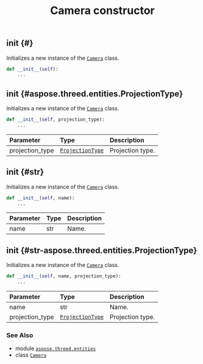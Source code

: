 ﻿---
title: Camera constructor
second_title: Aspose.3D for Python via .NET API References
description: 
type: docs
weight: 10
url: /aspose.threed.entities/camera/__init__/
is_root: false
---

## __init__ {#}

Initializes a new instance of the [`Camera`](/3d/python-net/aspose.threed.entities/camera) class.



```python
def __init__(self):
    ...
```




## __init__ {#aspose.threed.entities.ProjectionType}

Initializes a new instance of the [`Camera`](/3d/python-net/aspose.threed.entities/camera) class.



```python
def __init__(self, projection_type):
    ...
```


| Parameter | Type | Description |
| :- | :- | :- |
| projection_type | [`ProjectionType`](/3d/python-net/aspose.threed.entities/projectiontype) | Projection type. |


## __init__ {#str}

Initializes a new instance of the [`Camera`](/3d/python-net/aspose.threed.entities/camera) class.



```python
def __init__(self, name):
    ...
```


| Parameter | Type | Description |
| :- | :- | :- |
| name | str | Name. |


## __init__ {#str-aspose.threed.entities.ProjectionType}

Initializes a new instance of the [`Camera`](/3d/python-net/aspose.threed.entities/camera) class.



```python
def __init__(self, name, projection_type):
    ...
```


| Parameter | Type | Description |
| :- | :- | :- |
| name | str | Name. |
| projection_type | [`ProjectionType`](/3d/python-net/aspose.threed.entities/projectiontype) | Projection type. |



### See Also
* module [`aspose.threed.entities`](../../)
* class [`Camera`](/3d/python-net/aspose.threed.entities/camera)
